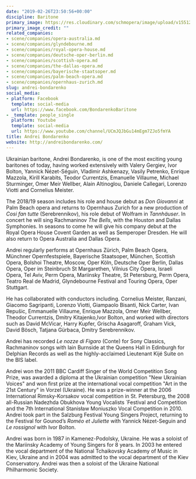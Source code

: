 ```yaml
---
date: "2019-02-26T23:50:56+00:00"
discipline: Baritone
primary_image: https://res.cloudinary.com/schmopera/image/upload/v1551224919/media/2019/02/AndreiBondarenko.jpg
primary_image_credit: ""
related_companies:
- scene/companies/opera-australia.md
- scene/companies/glyndebourne.md
- scene/companies/royal-opera-house.md
- scene/companies/deutsche-oper-berlin.md
- scene/companies/scottish-opera.md
- scene/companies/the-dallas-opera.md
- scene/companies/bayerische-staatsoper.md
- scene/companies/palm-beach-opera.md
- scene/companies/opernhaus-zurich.md
slug: andrei-bondarenko
social_media:
- platform: Facebook
  template: social-media
  url: https://www.facebook.com/BondarenkoBaritone
- _template: people_single
  platform: Youtube
  template: social-media
  url: https://www.youtube.com/channel/UCmJQJbGu14mEgm7ZJo5fmYA
title: Andrei Bondarenko
website: http://andreibondarenko.com/
---
```

Ukrainian baritone, Andrei Bondarenko, is one of the most exciting young baritones of today, having worked extensively with Valery Gergiev, Ivor Bolton, Yannick Nézet-Séguin, Vladimir Ashkenazy, Vasily Petrenko, Enrique Mazzola, Kirill Karabits, Teodor Currentzis, Emanuelle Villaume, Michael Sturminger, Omer Meir Wellber, Alain Altinoglou, Daniele Callegari, Lorenzo Viotti and Cornelius Meister.

The 2018/19 season includes his role and house debut as _Don Giovanni_ at Palm Beach opera and returns to Opernhaus Zurich for a new production of _Cosi fan tutte_ (Serebrennikov), his role debut of Wolfram in _Tannhäuser_. In concert he will sing Rachmaninov _The Bells_, with the Houston and Dallas Symphonies. In seasons to come he will give his company debut at the Royal Opera House Covent Garden as well as Semperoper Dresden. He will also return to Opera Australia and Dallas Opera.

Andrei regularly performs at Opernhaus Zürich, Palm Beach Opera, Münchner Opernfestspiele, Bayerische Staatsoper, München, Scottish Opera, Bolshoi Theatre, Moscow, Oper Köln, Deutsche Oper Berlin, Dallas Opera, Oper im Steinbruch St Margarethen, Vilnius City Opera, Israeli Opera, Tel Aviv, Perm Opera, Mariinsky Theatre, St Petersburg, Perm Opera, Teatro Real de Madrid, Glyndebourne Festival and Touring Opera, Oper Stuttgart.

He has collaborated with conductors including. Cornelius Meister, Ranzani, Giacomo Sagripanti, Lorenzo Viotti, Giampaolo Bisanti, Nick Carter, Ivan Repušic, Emmanuelle Villaume, Enrique Mazzola, Omer Meir Wellber, Theodor Currentzis, Dmitry Kitajenko,Ivor Bolton, and worked with directors such as David McVicar, Harry Kupfer, Grischa Asagaroff, Graham Vick, David Bösch, Tatjana Gürbaca, Dmitry Serebrennikov.

Andrei has recorded _Le nozze di Figaro_ (Conte) for Sony Classics, Rachmaninov songs with Iain Burnside at the Queens Hall in Edinburgh for Delphian Records as well as the highly-acclaimed Lieutenant Kijé Suite on the BIS label.

Andrei won the 2011 BBC Cardiff Singer of the World Competition Song Prize, was awarded a diploma at the Ukrainian competition "New Ukrainian Voices" and won first prize at the international vocal competition "Art in the 21st Century" in Vorzel (Ukraine). He was a prize-winner at the 2006 International Rimsky-Korsakov vocal competition in St. Petersburg, the 2008 all-Russian Nadezhda Obukhova Young Vocalists ́ Festival and Competition and the 7th International Stanisław Moniuszko Vocal Competition in 2010. Andrei took part in the Salzburg Festival Young Singers Project, returning to the Festival for Gounod’s _Roméo et Juliette_ with Yannick Nézet-Seguin and _Le rossignol_ with Ivor Bolton.

Andrei was born in 1987 in Kamenez-Podolsky, Ukraine. He was a soloist of the Mariinsky Academy of Young Singers for 8 years. In 2003 he entered the vocal department of the National Tchaikovsky Academy of Music in Kiev, Ukraine and in 2004 was admitted to the vocal department of the Kiev Conservatory. Andrei was then a soloist of the Ukraine National Philharmonic Society.